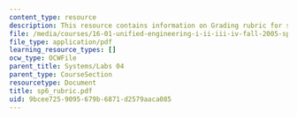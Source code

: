 ```yaml
---
content_type: resource
description: This resource contains information on Grading rubric for systems problem.
file: /media/courses/16-01-unified-engineering-i-ii-iii-iv-fall-2005-spring-2006/9bcee7259095679b6871d2579aaca085_sp6_rubric.pdf
file_type: application/pdf
learning_resource_types: []
ocw_type: OCWFile
parent_title: Systems/Labs 04
parent_type: CourseSection
resourcetype: Document
title: sp6_rubric.pdf
uid: 9bcee725-9095-679b-6871-d2579aaca085
---
```


